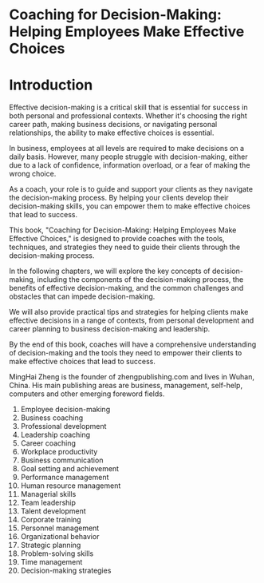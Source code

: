 # Coaching for Decision-Making: Helping Employees Make Effective Choices

# Introduction

Effective decision-making is a critical skill that is essential for success in both personal and professional contexts. Whether it's choosing the right career path, making business decisions, or navigating personal relationships, the ability to make effective choices is essential.

In business, employees at all levels are required to make decisions on a daily basis. However, many people struggle with decision-making, either due to a lack of confidence, information overload, or a fear of making the wrong choice.

As a coach, your role is to guide and support your clients as they navigate the decision-making process. By helping your clients develop their decision-making skills, you can empower them to make effective choices that lead to success.

This book, "Coaching for Decision-Making: Helping Employees Make Effective Choices," is designed to provide coaches with the tools, techniques, and strategies they need to guide their clients through the decision-making process.

In the following chapters, we will explore the key concepts of decision-making, including the components of the decision-making process, the benefits of effective decision-making, and the common challenges and obstacles that can impede decision-making.

We will also provide practical tips and strategies for helping clients make effective decisions in a range of contexts, from personal development and career planning to business decision-making and leadership.

By the end of this book, coaches will have a comprehensive understanding of decision-making and the tools they need to empower their clients to make effective choices that lead to success.

MingHai Zheng is the founder of zhengpublishing.com and lives in Wuhan, China. His main publishing areas are business, management, self-help, computers and other emerging foreword fields.



1. Employee decision-making
2. Business coaching
3. Professional development
4. Leadership coaching
5. Career coaching
6. Workplace productivity
7. Business communication
8. Goal setting and achievement
9. Performance management
10. Human resource management
11. Managerial skills
12. Team leadership
13. Talent development
14. Corporate training
15. Personnel management
16. Organizational behavior
17. Strategic planning
18. Problem-solving skills
19. Time management
20. Decision-making strategies

